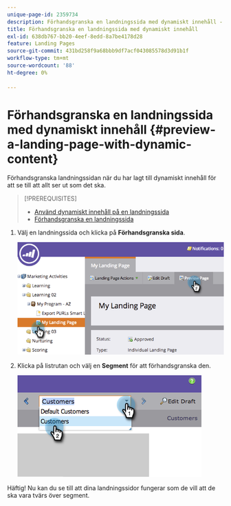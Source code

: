 ```yaml
---
unique-page-id: 2359734
description: Förhandsgranska en landningssida med dynamiskt innehåll - Marketo Docs - produktdokumentation
title: Förhandsgranska en landningssida med dynamiskt innehåll
exl-id: 638db767-bb20-4eef-8edd-8a7be4178d28
feature: Landing Pages
source-git-commit: 431bd258f9a68bbb9df7acf043085578d3d91b1f
workflow-type: tm+mt
source-wordcount: '88'
ht-degree: 0%

---
```


# Förhandsgranska en landningssida med dynamiskt innehåll {#preview-a-landing-page-with-dynamic-content}

Förhandsgranska landningssidan när du har lagt till dynamiskt innehåll för att se till att allt ser ut som det ska.

>[!PREREQUISITES]
>
>* [Använd dynamiskt innehåll på en landningssida](/help/marketo/product-docs/demand-generation/landing-pages/personalizing-landing-pages/use-dynamic-content-in-a-landing-page.md)
>* [Förhandsgranska en landningssida](/help/marketo/product-docs/demand-generation/landing-pages/landing-page-actions/preview-a-landing-page.md)

1. Välj en landningssida och klicka på **Förhandsgranska sida**.

   ![](assets/image2014-9-17-16-3a9-3a55.png)

1. Klicka på listrutan och välj en **Segment** för att förhandsgranska den.

   ![](assets/image2014-9-25-15-3a34-3a40.png)

Häftig! Nu kan du se till att dina landningssidor fungerar som de vill att de ska vara tvärs över segment.
